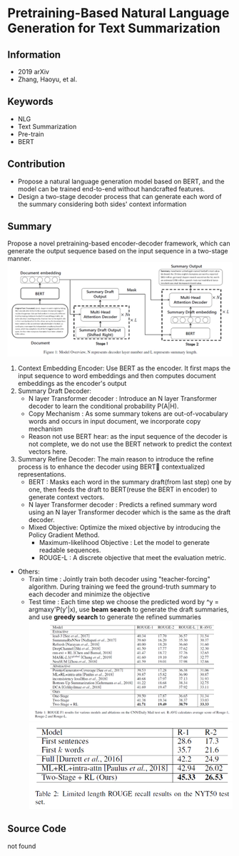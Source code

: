 # Pretraining-Based Natural Language Generation for Text Summarization
## Information
- 2019 arXiv
- Zhang, Haoyu, et al.

## Keywords
- NLG
- Text Summarization
- Pre-train
- BERT

## Contribution
- Propose a natural language generation model based on BERT, and the model can be trained end-to-end without handcrafted features.
- Design a two-stage decoder process that can generate each word of the summary considering both sides' context information

## Summary
Propose a novel pretraining-based encoder-decoder framework, which can generate the output sequence based on the input sequence in a two-stage manner.
![Model architecture](pic/Pretraining-Based_Natural_Language_Generation_for_Text_Summarization_fig1.PNG)
1. Context Embedding Encoder:
 Use BERT as the encoder. It first maps the input sequence to word embeddings and then computes document embeddings as the encoder's output
2. Summary Draft Decoder:
	- N layer Transformer decoder : Introduce an N layer Transformer decoder to learn the conditional probability P(A|H).
	- Copy Mechanism : As some summary tokens are out-of-vocabulary words and occurs in input document, we incorporate copy mechanism
	- Reason not use BERT hear: as the input sequence of the decoder is not complete, we do not use the BERT network to predict the context vectors here.
3. Summary Refine Decoder:
 The main reason to introduce the refine process is to enhance the decoder using BERT contextualized representations.
	- BERT : Masks each word in the summary draft(from last step) one by one, then feeds the draft to BERT(reuse the BERT in encoder) to generate context vectors.
	- N layer Transformer decoder : Predicts a refined summary word using an N layer Transformer decoder which is the same as the draft decoder.
	- Mixed Objective:
		Optimize the mixed objective by introducing the Policy Gradient Method. 
		- Maximum-likelihood Objective : Let the model to generate readable sequences.
		- ROUGE-L : A discrete objective that meet the evaluation metric.
- Others:
	- Train time : Jointly train both decoder using "teacher-forcing" algorithm. During training we feed the ground-truth summary to each decoder and minimize the objective
	- Test time : Each time step we choose the predicted word by ^y = argmaxy'P(y'|x), use **beam search** to generate the draft summaries, and use **greedy search** to generate the refined summaries
![Results on the CNN/Daily Mail test set](pic/Pretraining-Based_Natural_Language_Generation_for_Text_Summarization_fig2.PNG)
![Results on the NYT50 test set](pic/Pretraining-Based_Natural_Language_Generation_for_Text_Summarization_fig3.PNG)

## Source Code
not found